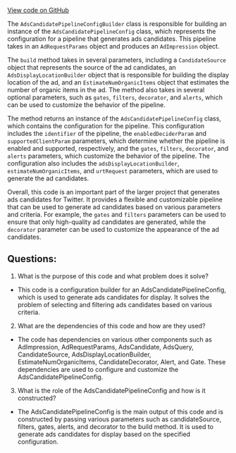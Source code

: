 [View code on GitHub](https://github.com/misbahsy/the-algorithm/product-mixer/component-library/src/main/scala/com/twitter/product_mixer/component_library/pipeline/candidate/ads/AdsCandidatePipelineConfigBuilder.scala)

The `AdsCandidatePipelineConfigBuilder` class is responsible for building an instance of the `AdsCandidatePipelineConfig` class, which represents the configuration for a pipeline that generates ads candidates. This pipeline takes in an `AdRequestParams` object and produces an `AdImpression` object. 

The `build` method takes in several parameters, including a `CandidateSource` object that represents the source of the ad candidates, an `AdsDisplayLocationBuilder` object that is responsible for building the display location of the ad, and an `EstimateNumOrganicItems` object that estimates the number of organic items in the ad. The method also takes in several optional parameters, such as `gates`, `filters`, `decorator`, and `alerts`, which can be used to customize the behavior of the pipeline.

The method returns an instance of the `AdsCandidatePipelineConfig` class, which contains the configuration for the pipeline. This configuration includes the `identifier` of the pipeline, the `enabledDeciderParam` and `supportedClientParam` parameters, which determine whether the pipeline is enabled and supported, respectively, and the `gates`, `filters`, `decorator`, and `alerts` parameters, which customize the behavior of the pipeline. The configuration also includes the `adsDisplayLocationBuilder`, `estimateNumOrganicItems`, and `urtRequest` parameters, which are used to generate the ad candidates.

Overall, this code is an important part of the larger project that generates ads candidates for Twitter. It provides a flexible and customizable pipeline that can be used to generate ad candidates based on various parameters and criteria. For example, the `gates` and `filters` parameters can be used to ensure that only high-quality ad candidates are generated, while the `decorator` parameter can be used to customize the appearance of the ad candidates.
## Questions: 
 1. What is the purpose of this code and what problem does it solve?
- This code is a configuration builder for an AdsCandidatePipelineConfig, which is used to generate ads candidates for display. It solves the problem of selecting and filtering ads candidates based on various criteria.

2. What are the dependencies of this code and how are they used?
- The code has dependencies on various other components such as AdImpression, AdRequestParams, AdsCandidate, AdsQuery, CandidateSource, AdsDisplayLocationBuilder, EstimateNumOrganicItems, CandidateDecorator, Alert, and Gate. These dependencies are used to configure and customize the AdsCandidatePipelineConfig.

3. What is the role of the AdsCandidatePipelineConfig and how is it constructed?
- The AdsCandidatePipelineConfig is the main output of this code and is constructed by passing various parameters such as candidateSource, filters, gates, alerts, and decorator to the build method. It is used to generate ads candidates for display based on the specified configuration.